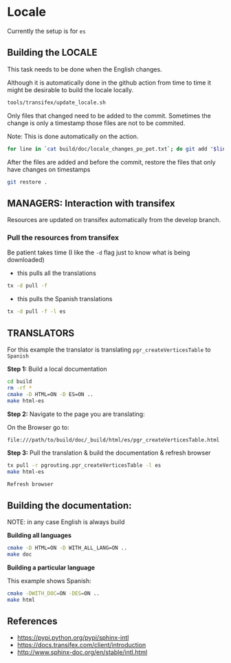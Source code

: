 # Locale

Currently the setup is for  `es`

## Building the LOCALE

This task needs to be done when the English changes.

Although it is automatically done in the github action from time to time it
might be desirable to build the locale locally.

```bash
tools/transifex/update_locale.sh
```

Only files that changed need to be added to the commit. Sometimes the change is
only a timestamp those files are not to be commited.

Note: This is done automatically on the action.

```bash
for line in `cat build/doc/locale_changes_po_pot.txt`; do git add "$line"; done
```

After the files are added and before the commit, restore the files that only
have changes on timestamps

```bash
git restore .
```

## MANAGERS: Interaction with transifex

Resources are updated on transifex automatically from the develop branch.


### Pull the resources from transifex

Be patient takes time (I like the `-d` flag just to know what is being
downloaded)

* this pulls all the translations

```bash
tx -d pull -f
```

* this pulls the Spanish translations

```bash
tx -d pull -f -l es
```

## TRANSLATORS

For this example the translator is translating `pgr_createVerticesTable` to
`Spanish`

**Step 1:** Build a local documentation

```bash
cd build
rm -rf *
cmake -D HTML=ON -D ES=ON ..
make html-es
```

**Step 2:** Navigate to the page you are translating:

On the Browser go to:
```bash
file:///path/to/build/doc/_build/html/es/pgr_createVerticesTable.html
```

**Step 3:** Pull the translation & build the documentation & refresh browser

```bash
tx pull -r pgrouting.pgr_createVerticesTable -l es
make html-es
```

`Refresh browser`

## Building the documentation:

NOTE: in any case English is always build

**Building all languages**

```bash
cmake -D HTML=ON -D WITH_ALL_LANG=ON ..
make doc
```

**Building a particular language**

This example shows Spanish:

```bash
cmake -DWITH_DOC=ON -DES=ON ..
make html
```

## References

* https://pypi.python.org/pypi/sphinx-intl
* https://docs.transifex.com/client/introduction
* http://www.sphinx-doc.org/en/stable/intl.html
